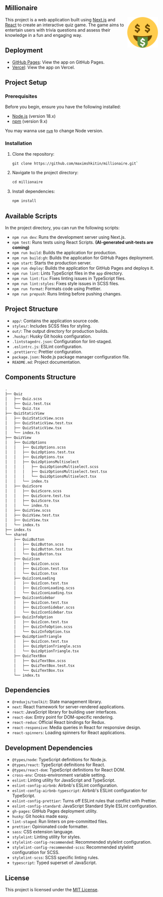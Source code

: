 Millionaire
-----------

<img alt="Logo" align="right" src="https://raw.githubusercontent.com/twitter/twemoji/d94f4cf793e6d5ca592aa00f58a88f6a4229ad43/assets/svg/1f911.svg" width="20%" />

This project is a web application built using [Next.js](https://nextjs.org/) and [React](https://reactjs.org/) to create an interactive quiz game. The game aims to entertain users with trivia questions and assess their knowledge in a fun and engaging way.

Deployment
----------

-   [GitHub Pages](https://maximshkitin.github.io/millionaire): View the app on GitHub Pages.
-   [Vercel](https://your-vercel-app-url/): View the app on Vercel.

Project Setup
-------------

### Prerequisites

Before you begin, ensure you have the following installed:

-   [Node.js](https://nodejs.org/) (version 18.x)
-   [npm](https://www.npmjs.com/) (version 9.x)

You may wanna use [`nvm`](https://github.com/nvm-sh/nvm) to change Node version.

### Installation

1.  Clone the repository:

    ```bash
    git clone https://github.com/maximshkitin/millionaire.git`
    ```
2.  Navigate to the project directory:
    ```bash
    cd millionaire
    ```
3.  Install dependencies:
    ```bash
    npm install
    ```

Available Scripts
-----------------

In the project directory, you can run the following scripts:

-   `npm run dev`: Runs the development server using Next.js.
-   `npm test`: Runs tests using React Scripts. **(AI-generated unit-tests are coming)**
-   `npm run build`: Builds the application for production.
-   `npm run build:gh`: Builds the application for GitHub Pages deployment.
-   `npm start`: Starts the production server.
-   `npm run deploy`: Builds the application for GitHub Pages and deploys it.
-   `npm run lint`: Lints TypeScript files in the `app` directory.
-   `npm run lint:fix`: Fixes linting issues in TypeScript files.
-   `npm run lint:styles`: Fixes style issues in SCSS files.
-   `npm run format`: Formats code using Prettier.
-   `npm run prepush`: Runs linting before pushing changes.

Project Structure
-----------------

-   `app/`: Contains the application source code.
-   `styles/`: Includes SCSS files for styling.
-   `out/`: The output directory for production builds.
-   `.husky/`: Husky Git hooks configuration.
-   `.lintstagedrc.json`: Configuration for lint-staged.
-   `.eslintrc.js`: ESLint configuration.
-   `.prettierrc`: Prettier configuration.
-   `package.json`: Node.js package manager configuration file.
-   `README.md`: Project documentation.


Components Structure
-----------------
```
.
├── Quiz
│   ├── Quiz.scss
│   ├── Quiz.test.tsx
│   └── Quiz.tsx
├── QuizStaticView
│   ├── QuizStaticView.scss
│   ├── QuizStaticView.test.tsx
│   ├── QuizStaticView.tsx
│   └── index.ts
├── QuizView
│   ├── QuizOptions
│   │   ├── QuizOptions.scss
│   │   ├── QuizOptions.test.tsx
│   │   ├── QuizOptions.tsx
│   │   ├── QuizOptionsMultiselect
│   │   │   ├── QuizOptionsMultiselect.scss
│   │   │   ├── QuizOptionsMultiselect.test.tsx
│   │   │   └── QuizOptionsMultiselect.tsx
│   │   └── index.ts
│   ├── QuizScore
│   │   ├── QuizScore.scss
│   │   ├── QuizScore.test.tsx
│   │   ├── QuizScore.tsx
│   │   └── index.ts
│   ├── QuizView.scss
│   ├── QuizView.test.tsx
│   ├── QuizView.tsx
│   └── index.ts
├── index.ts
└── shared
    ├── QuizButton
    │   ├── QuizButton.scss
    │   ├── QuizButton.test.tsx
    │   └── QuizButton.tsx
    ├── QuizIcon
    │   ├── QuizIcon.scss
    │   ├── QuizIcon.test.tsx
    │   └── QuizIcon.tsx
    ├── QuizIconLoading
    │   ├── QuizIcon.test.tsx
    │   ├── QuizIconLoading.scss
    │   └── QuizIconLoading.tsx
    ├── QuizIconSidebar
    │   ├── QuizIcon.test.tsx
    │   ├── QuizIconSidebar.scss
    │   └── QuizIconSidebar.tsx
    ├── QuizInfoOption
    │   ├── QuizIcon.test.tsx
    │   ├── QuizInfoOption.scss
    │   └── QuizInfoOption.tsx
    ├── QuizOptionTriangle
    │   ├── QuizIcon.test.tsx
    │   ├── QuizOptionTriangle.scss
    │   └── QuizOptionTriangle.tsx
    ├── QuizTextBox
    │   ├── QuizTextBox.scss
    │   ├── QuizTextBox.test.tsx
    │   └── QuizTextBox.tsx
    └── index.ts
```

Dependencies
------------

-   `@reduxjs/toolkit`: State management library.
-   `next`: React framework for server-rendered applications.
-   `react`: JavaScript library for building user interfaces.
-   `react-dom`: Entry point for DOM-specific rendering.
-   `react-redux`: Official React bindings for Redux.
-   `react-responsive`: Media queries in React for responsive design.
-   `react-spinners`: Loading spinners for React applications.

Development Dependencies
------------------------

-   `@types/node`: TypeScript definitions for Node.js.
-   `@types/react`: TypeScript definitions for React.
-   `@types/react-dom`: TypeScript definitions for React DOM.
-   `cross-env`: Cross-environment variable setting.
-   `eslint`: Linting utility for JavaScript and TypeScript.
-   `eslint-config-airbnb`: Airbnb's ESLint configuration.
-   `eslint-config-airbnb-typescript`: Airbnb's ESLint configuration for TypeScript.
-   `eslint-config-prettier`: Turns off ESLint rules that conflict with Prettier.
-   `eslint-config-standard`: JavaScript Standard Style ESLint configuration.
-   `gh-pages`: GitHub Pages deployment utility.
-   `husky`: Git hooks made easy.
-   `lint-staged`: Run linters on pre-committed files.
-   `prettier`: Opinionated code formatter.
-   `sass`: CSS extension language.
-   `stylelint`: Linting utility for styles.
-   `stylelint-config-recommended`: Recommended stylelint configuration.
-   `stylelint-config-recommended-scss`: Recommended stylelint configuration for SCSS.
-   `stylelint-scss`: SCSS specific linting rules.
-   `typescript`: Typed superset of JavaScript.

License
-------

This project is licensed under the [MIT License](https://chat.openai.com/LICENSE).
